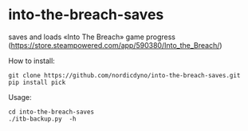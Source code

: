 # into-the-breach-saves

saves and loads «Into The Breach» game progress (https://store.steampowered.com/app/590380/Into_the_Breach/)


How to install:

    git clone https://github.com/nordicdyno/into-the-breach-saves.git
    pip install pick

Usage:

    cd into-the-breach-saves
    ./itb-backup.py  -h

